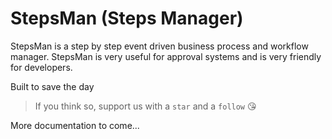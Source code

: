 # StepsMan (Steps Manager)
StepsMan is a step by step event driven business process and workflow manager.
StepsMan is very useful for approval systems and is very friendly for developers.

Built to save the day
> If you think so, support us with a `star` and a `follow` 😘 

More documentation to come...